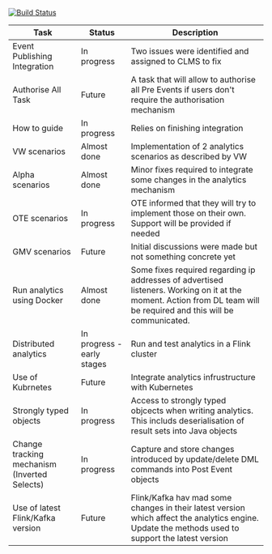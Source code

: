 [![Build Status](http://typhon.clmsuk.com:8080/buildStatus/icon?job=TyphonAnalytics)](http://typhon.clmsuk.com:8080/job/TyphonAnalytics/)


| Task | Status | Description |
| ---- | ------ | ----------- |
| Event Publishing Integration | In progress  | Two issues were identified and assigned to CLMS to fix |
| Authorise All Task  | Future  | A task that will allow to authorise all Pre Events if users don't require the authorisation mechanism |
| How to guide | In progress | Relies on finishing integration |
| VW scenarios | Almost done | Implementation of 2 analytics scenarios as described by VW |
| Alpha scenarios | Almost done | Minor fixes required to integrate some changes in the analytics mechanism |
| OTE scenarios | In progress | OTE informed that they will try to implement those on their own. Support will be provided if needed|
| GMV scenarios | Future | Initial discussions were made but not something concrete yet |
| Run analytics using Docker | Almost done | Some fixes required regarding ip addresses of advertised listeners. Working on it at the moment. Action from DL team will be required and this will be communicated. |
| Distributed analytics | In progress - early stages | Run and test analytics in a Flink cluster |
| Use of Kubrnetes | Future | Integrate analytics infrustructure with Kubernetes |
| Strongly typed objects | In progress | Access to strongly typed objcects when writing analytics. This includs deserialisation of result sets into Java objects |
| Change tracking mechanism (Inverted Selects) | In progress | Capture and store changes introduced by update/delete DML commands into Post Event objects |
| Use of latest Flink/Kafka version | Future | Flink/Kafka hav mad some changes in their latest version which affect the analytics engine. Update the methods used to support the latest version |


